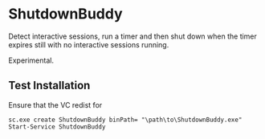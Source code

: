 # ShutdownBuddy

Detect interactive sessions, run a timer and then shut down when the timer expires still with no interactive
sessions running.

Experimental.

## Test Installation

Ensure that the VC redist for 

    sc.exe create ShutdownBuddy binPath= "\path\to\ShutdownBuddy.exe"
    Start-Service ShutdownBuddy